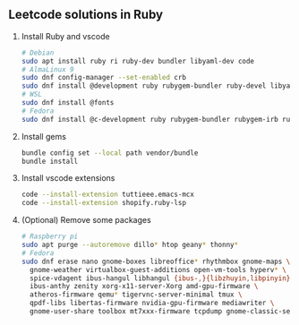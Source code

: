 ## Leetcode solutions in Ruby
1. Install Ruby and vscode
    ```sh
    # Debian
    sudo apt install ruby ri ruby-dev bundler libyaml-dev code
    # AlmaLinux 9
    sudo dnf config-manager --set-enabled crb
    sudo dnf install @development ruby rubygem-bundler ruby-devel libyaml-devel code
    # WSL
    sudo dnf install @fonts
    # Fedora
    sudo dnf install @c-development ruby rubygem-bundler rubygem-irb ruby-devel libyaml-devel code
    ```

2. Install gems
    ```sh
    bundle config set --local path vendor/bundle
    bundle install
    ```

3. Install vscode extensions
    ```sh
    code --install-extension tuttieee.emacs-mcx
    code --install-extension shopify.ruby-lsp
    ```

5. (Optional) Remove some packages
    ```sh
    # Raspberry pi
    sudo apt purge --autoremove dillo* htop geany* thonny*
    # Fedora
    sudo dnf erase nano gnome-boxes libreoffice* rhythmbox gnome-maps \
      gnome-weather virtualbox-guest-additions open-vm-tools hyperv* \
      spice-vdagent ibus-hangul libhangul {ibus-,}{libzhuyin,libpinyin} \
      ibus-anthy zenity xorg-x11-server-Xorg amd-gpu-firmware \
      atheros-firmware qemu* tigervnc-server-minimal tmux \
      qpdf-libs libertas-firmware nvidia-gpu-firmware mediawriter \
      gnome-user-share toolbox mt7xxx-firmware tcpdump gnome-classic-session
    ```
